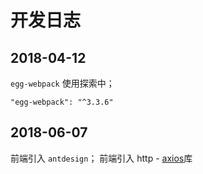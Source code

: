 # 开发日志

## 2018-04-12
`egg-webpack` 使用探索中；
```
"egg-webpack": "^3.3.6"
```

## 2018-06-07
前端引入 `antdesign`；
前端引入 http - [axios](https://github.com/axios/axios)库
